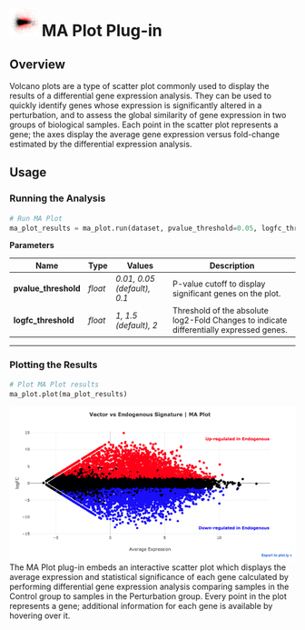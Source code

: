 <img src="img/ma_plot-icon.png" width="50px"> MA Plot Plug-in
================

Overview
----------------
Volcano plots are a type of scatter plot commonly used to display the results of a differential gene expression analysis. They can be used to quickly identify genes whose expression is significantly altered in a perturbation, and to assess the global similarity of gene expression in two groups of biological samples. Each point in the scatter plot represents a gene; the axes display the average gene expression versus fold-change estimated by the differential expression analysis.

Usage
----------------
### Running the Analysis
```python
# Run MA Plot
ma_plot_results = ma_plot.run(dataset, pvalue_threshold=0.05, logfc_threshold=1.5)
```

**Parameters**

| Name | Type | Values | Description |
| ---- | ---- | ------ | ----------- |
| **pvalue_threshold** | *float* | *0.01, 0.05 (default), 0.1* | P-value cutoff to display significant genes on the plot. |
| **logfc_threshold** | *float* | *1, 1.5 (default), 2* | Threshold of the absolute log2-Fold Changes to indicate differentially expressed genes. |


---
### Plotting the Results
```python
# Plot MA Plot results
ma_plot.plot(ma_plot_results)
```
<img src="img/ma_plot-example.png"> 
The MA Plot plug-in embeds an interactive scatter plot which displays the average expression and statistical significance of each gene calculated by performing differential gene expression analysis comparing samples in the Control group to samples in the Perturbation group. Every point in the plot represents a gene; additional information for each gene is available by hovering over it.